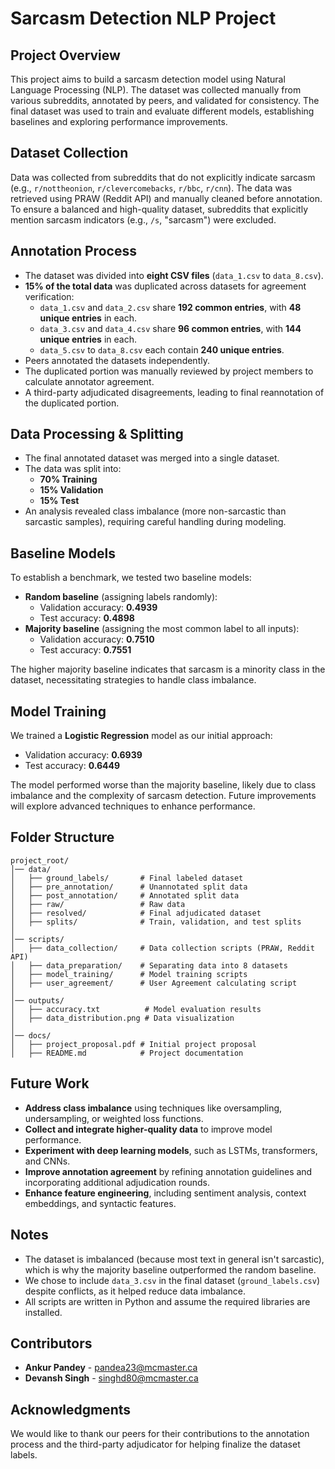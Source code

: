 # Sarcasm Detection NLP Project

## Project Overview

This project aims to build a sarcasm detection model using Natural Language Processing (NLP). The dataset was collected manually from various subreddits, annotated by peers, and validated for consistency. The final dataset was used to train and evaluate different models, establishing baselines and exploring performance improvements.

## Dataset Collection

Data was collected from subreddits that do not explicitly indicate sarcasm (e.g., `r/nottheonion`, `r/clevercomebacks`, `r/bbc`, `r/cnn`). The data was retrieved using PRAW (Reddit API) and manually cleaned before annotation. To ensure a balanced and high-quality dataset, subreddits that explicitly mention sarcasm indicators (e.g., `/s`, "sarcasm") were excluded.

## Annotation Process

- The dataset was divided into **eight CSV files** (`data_1.csv` to `data_8.csv`).
- **15% of the total data** was duplicated across datasets for agreement verification:
  - `data_1.csv` and `data_2.csv` share **192 common entries**, with **48 unique entries** in each.
  - `data_3.csv` and `data_4.csv` share **96 common entries**, with **144 unique entries** in each.
  - `data_5.csv` to `data_8.csv` each contain **240 unique entries**.
- Peers annotated the datasets independently.
- The duplicated portion was manually reviewed by project members to calculate annotator agreement.
- A third-party adjudicated disagreements, leading to final reannotation of the duplicated portion.

## Data Processing & Splitting

- The final annotated dataset was merged into a single dataset.
- The data was split into:
  - **70% Training**
  - **15% Validation**
  - **15% Test**
- An analysis revealed class imbalance (more non-sarcastic than sarcastic samples), requiring careful handling during modeling.

## Baseline Models

To establish a benchmark, we tested two baseline models:

- **Random baseline** (assigning labels randomly):
  - Validation accuracy: **0.4939**
  - Test accuracy: **0.4898**
- **Majority baseline** (assigning the most common label to all inputs):
  - Validation accuracy: **0.7510**
  - Test accuracy: **0.7551**

The higher majority baseline indicates that sarcasm is a minority class in the dataset, necessitating strategies to handle class imbalance.

## Model Training

We trained a **Logistic Regression** model as our initial approach:

- Validation accuracy: **0.6939**
- Test accuracy: **0.6449**

The model performed worse than the majority baseline, likely due to class imbalance and the complexity of sarcasm detection. Future improvements will explore advanced techniques to enhance performance.

## Folder Structure

```
project_root/
│── data/
│   ├── ground_labels/       # Final labeled dataset
│   ├── pre_annotation/      # Unannotated split data
│   ├── post_annotation/     # Annotated split data
│   ├── raw/                 # Raw data
│   ├── resolved/            # Final adjudicated dataset
│   ├── splits/              # Train, validation, and test splits
│
│── scripts/
│   ├── data_collection/     # Data collection scripts (PRAW, Reddit API)
│   ├── data_preparation/    # Separating data into 8 datasets
│   ├── model_training/      # Model training scripts
│   ├── user_agreement/      # User Agreement calculating script
│
│── outputs/
│   ├── accuracy.txt          # Model evaluation results
│   ├── data_distribution.png # Data visualization
│
│── docs/
│   ├── project_proposal.pdf # Initial project proposal
│   ├── README.md            # Project documentation
```

## Future Work

- **Address class imbalance** using techniques like oversampling, undersampling, or weighted loss functions.
- **Collect and integrate higher-quality data** to improve model performance.
- **Experiment with deep learning models**, such as LSTMs, transformers, and CNNs.
- **Improve annotation agreement** by refining annotation guidelines and incorporating additional adjudication rounds.
- **Enhance feature engineering**, including sentiment analysis, context embeddings, and syntactic features.

## Notes

- The dataset is imbalanced (because most text in general isn't sarcastic), which is why the majority baseline outperformed the random baseline.
- We chose to include `data_3.csv` in the final dataset (`ground_labels.csv`) despite conflicts, as it helped reduce data imbalance.
- All scripts are written in Python and assume the required libraries are installed.

## Contributors

- **Ankur Pandey** - pandea23@mcmaster.ca
- **Devansh Singh** - singhd80@mcmaster.ca

## Acknowledgments

We would like to thank our peers for their contributions to the annotation process and the third-party adjudicator for helping finalize the dataset labels.
